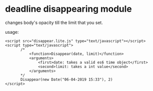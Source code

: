 # deadline disappearing module

changes body's opacity till the limit that you set.

usage:
```
<script src="disappear.lite.js" type="text/javascript"></script>
<script type="text/javascript">
       /*
           <function>Disappear(date, limit)</function>
           <arguments>
               <first>date: takes a valid es6 time object</first>
               <second>limit: takes a int value</second>
           </arguments>
       */
       Disappear(new Date("06-04-2019 15:33"), 2)
</script>
```